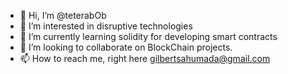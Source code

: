 - 👋 Hi, I’m @teterabOb
- 👀 I’m interested in disruptive technologies
- 🌱 I’m currently learning solidity for developing smart contracts
- 💞️ I’m looking to collaborate on BlockChain projects.
- 📫 How to reach me, right here gilbertsahumada@gmail.com

<!---
teterabOb/teterabOb is a ✨ special ✨ repository because its `README.md` (this file) appears on your GitHub profile.
You can click the Preview link to take a look at your changes.
--->
